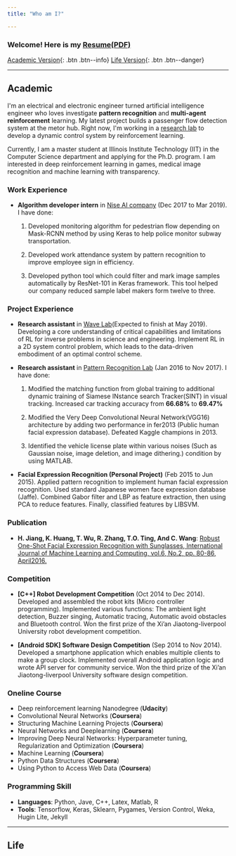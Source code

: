 ```yaml
---
title: "Who am I?"

---
```


### Welcome! Here is my [Resume(PDF)](/CV/ChenWang_Resume.pdf "PDF format")

[Academic Version](#'Academic'){: .btn .btn--info}
[Life Version](#){: .btn .btn--danger}

---

## Academic

I'm an electrical and electronic engineer turned artificial intelligence engineer who loves investigate **pattern recognition** and **multi-agent reinforcement** learning. My latest project builds a passenger flow detection system at the metor hub. Right now, I'm working in a [research lab](http://mypages.iit.edu/~asriva13/) to develop a dynamic control system by reinforcement learning.

Currently, I am a master student at Illinois Institute  Technology (IIT) in the Computer Science department and applying for the Ph.D. program. I am interested in deep reinforcement learning in games, medical image recognition and machine learning with transparency. 

### Work Experience

* **Algorithm developer intern** in [Nise AI company](http://www.nazhiai.com/public/index.php#) (Dec 2017 to Mar 2019). I have done:

	1. Developed monitoring algorithm for pedestrian flow depending on Mask-RCNN method by using Keras to help police monitor subway transportation.

	2. Developed work attendance system by pattern recognition to improve employee sign in efficiency.

	3. Developed python tool which could filter and mark image samples automatically by ResNet-101 in Keras framework. This tool helped our company reduced sample label makers form twelve to three.

### Project Experience

* **Research assistant** in [Wave Lab](http://mypages.iit.edu/~asriva13/)(Expected to finish at May 2019). Developing a core understanding of critical capabilities and limitations of RL for inverse problems in science and engineering. Implement RL in a 2D system control problem, which leads to the data-driven embodiment of an optimal control scheme.

* **Research assistant** in [Pattern Recognition Lab](http://www.premilab.com/MainPage.ashx) (Jan 2016 to Nov 2017). I have done:

	1. Modified the matching function from global training to additional dynamic training of Siamese INstance search Tracker(SINT) in visual tracking. Increased car tracking accuracy from **66.68%** to **69.47%**

	2. Modified the Very Deep Convolutional Neural Network(VGG16) architecture by adding two performance in fer2013 (Public human facial expression database). Defeated Kaggle champions in 2013.

	3. Identified the vehicle license plate within various noises (Such as Gaussian noise, image deletion, and image dithering.) condition by using MATLAB.

* **Facial Expression Recognition (Personal Project)** (Feb 2015 to Jun 2015). Applied pattern recognition to implement human facial expression recognition. Used standard Japanese women face
expression database (Jaffe). Combined Gabor filter and LBP as feature extraction, then using PCA to reduce features. Finally, classified features by LIBSVM.

### Publication

* **H. Jiang, K. Huang, T. Wu, R. Zhang, T.O. Ting, And C. Wang**: [Robust One-Shot Facial Expression Recognition with Sunglasses, International Journal of Machine Learning and Computing, vol.6, No.2, pp. 80-86, April2016.](http://www.ijmlc.org/index.php?m=content&c=index&a=show&catid=63&id=659)

### Competition

* **[C++] Robot Development Competition** (Oct 2014 to Dec 2014). Developed and assembled the robot kits (Micro controller programming). Implemented various functions: The ambient light detection, Buzzer singing, Automatic tracing, Automatic avoid obstacles and Bluetooth control. Won the first prize of the Xi’an Jiaotong-liverpool University robot development competition.

* **[Android SDK] Software Design Competition** (Sep 2014 to Nov 2014). Developed a smartphone application which enables multiple clients to make a group clock. Implemented overall Android application logic and wrote API server for community service. Won the third prize of the Xi’an Jiaotong-liverpool University software design competition.

### Oneline Course

* Deep reinforcement learning Nanodegree (**Udacity**)
* Convolutional Neural Networks (**Coursera**)
* Structuring Machine Learning Projects (**Coursera**)
* Neural Networks and Deeplearning (**Coursera**)
* Improving Deep Neural Networks: Hyperparameter tuning, Regularization and Optimization (**Coursera**)
* Machine Learning (**Coursera**)
* Python Data Structures (**Coursera**)
* Using Python to Access Web Data (**Coursera**)

### Programming Skill

* **Languages**: Python, Jave, C++, Latex, Matlab, R
* **Tools**: Tensorflow, Keras, Sklearn, Pygames, Version Control, Weka, Hugin Lite, Jekyll

---

## Life
